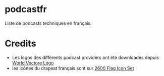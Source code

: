 # podcastfr
Liste de podcasts techniques en français.

# Credits

* Les logos des différents podcast providers ont été downloadés depuis [World Vectore Logo](https://worldvectorlogo.com/)
* les icônes du drapeat français sont sur [2600 Flag Icon Set](https://www.gosquared.com/resources/flag-icons/)
